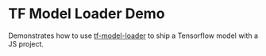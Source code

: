 # TF Model Loader Demo

Demonstrates how to use
[tf-model-loader](https://github.com/mlaco/tf-model-loader) to ship a Tensorflow model with a JS project.
